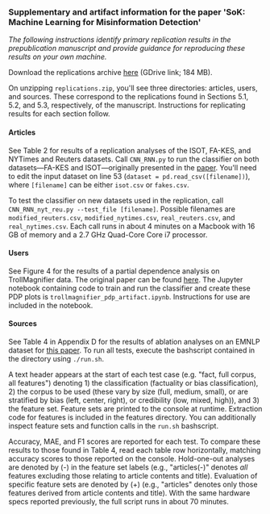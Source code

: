 ### Supplementary and artifact information for the paper 'SoK: Machine Learning for Misinformation Detection'

_The following instructions identify primary replication results in the prepublication manuscript and provide guidance for reproducing these results on your own machine._ 

Download the replications archive [here](https://drive.google.com/file/d/1ycU68rg8W-XyXESI1DvN5I0Lv21IkR0S/view?usp=sharing) (GDrive link; 184 MB). 

On unzipping `replications.zip`, you'll see three directories: articles, users, and sources. These correspond to the replications found in Sections 5.1, 5.2, and 5.3, respectively, of the manuscript. Instructions for replicating results for each section follow. 

#### Articles 
See Table 2 for results of a replication analyses of the ISOT, FA-KES, and NYTimes and Reuters datasets. Call `CNN_RNN.py`  to run the classifier on both datasets&mdash;FA-KES and ISOT&mdash;originally presented in the [paper](https://www.researchgate.net/publication/348379370_Fake_news_detection_A_hybrid_CNN-RNN_based_deep_learning_approach). You'll need to edit the input dataset on line 53 (`dataset = pd.read_csv([filename])`), where `[filename]` can be either `isot.csv` or `fakes.csv`.

To test the classifier on new datasets used in the replication, call `CNN_RNN_nyt_reu.py --test_file [filename]`. Possible filenames are `modified_reuters.csv`, `modified_nytimes.csv`, `real_reuters.csv`, and `real_nytimes.csv`. Each call runs in about 4 minutes on a Macbook with 16 GB of memory and a 2.7 GHz Quad-Core Core i7 processor.


#### Users 
See Figure 4 for the results of a partial dependence analysis on TrollMagnifier data. The original paper can be found [here](https://arxiv.org/pdf/2112.00443). The Jupyter notebook containing code to train and run the classifier and create these PDP plots is `trollmagnifier_pdp_artifact.ipynb`. Instructions for use are included in the notebook.


#### Sources
See Table 4 in Appendix D for the results of ablation analyses on an EMNLP dataset for [this paper](https://aclanthology.org/D18-1389.pdf). To run all tests, execute the bashscript contained in the directory using `./run.sh`.

A text header appears at the start of each test case (e.g. "fact, full corpus, all features") denoting 1) the classification (factuality or bias classification), 2) the corpus to be used (these vary by size (full, medium, small), or are stratified by bias (left, center, right), or credibility (low, mixed, high)), and 3) the feature set. Feature sets are printed to the console at runtime. Extraction code for features is included in the features directory. You can additionally inspect feature sets and function calls in the `run.sh` bashscript. 

Accuracy, MAE, and F1 scores are reported for each test. To compare these results to those found in Table 4, read each table row horizontally, matching accuracy scores to those reported on the console. Hold-one-out analyses are denoted by (-) in the feature set labels (e.g., "articles(-)" denotes _all_ features excluding those relating to article contents and title). Evaluation of specific feature sets are denoted by (+) (e.g., "articles" denotes only those features derived from article contents and title). With the same hardware specs reported previously, the full script runs in about 70 minutes. 

   

